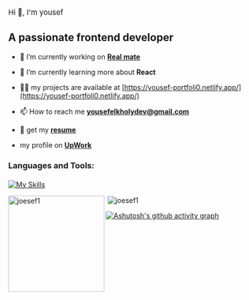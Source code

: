 <!-- ![Header](https://www.linkpicture.com/q/github-header-image.png) -->




<p style="font-size: 15px;" align="">Hi 👋, I'm yousef</p>

<h2 align="canter">A passionate frontend developer</h2>
<!-- <img src="https://encrypted-tbn0.gstatic.com/images?q=tbn:ANd9GcSstZYNAsssLmMpQOBgFo6mI4d47NG39wCa9RTjCiT-IdWE1vXiWVl1u14JUBctK4M6tbY&usqp=CAU" alt="" /> -->


<!-- <p align="left"> <img src="https://komarev.com/ghpvc/?username=joesef1&label=Profile%20views&color=0e75b6&style=flat" alt="joesef1" /> </p> -->

- 🔭 I’m currently working on **[Real mate](https://gregarious-fenglisu-350cf4.netlify.app/)**

- 🌱 I’m currently learning more about **React**

- 👨‍💻 my projects are available at [https://yousef-portfoli0.netlify.app/](https://yousef-portfoli0.netlify.app/)

- 📫 How to reach me **yousefelkholydev@gmail.com**

- 📝 get my **[resume](https://www.cakeresume.com/pdf/s--dkPfSGfYEihGkC-zC0C4SQ--/rGkjR.pdf)**
  
-  my profile on **[UpWork](https://www.upwork.com/freelancers/~01a3f97f872b1f60e1?viewMode=1)**




<p align="left">
</p>


<!-- <p>&nbsp;<img align="center" src="https://streak-stats.demolab.com/?user=joesef1&theme=tokyonight" alt="joesef1's GitHub Streak" /></p> -->

 
<h3 style="margin-bottom:20px" align="left">Languages and Tools:</h3>

[![My Skills](https://skillicons.dev/icons?i=html,css,js,react,sass,tailwind,redux,firebase,typescript,nodejs,express,mongodb,postman,netlify,vscode,git&perline=6)](https://skillicons.dev)















<p><img style="height: 195px;" align="left"  src="https://github-readme-stats.vercel.app/api/top-langs?username=joesef1&show_icons=true&locale=en&layout=compact&theme=tokyonight" alt="joesef1" /></p>


<p>&nbsp;<img align="center" src="https://github-readme-stats.vercel.app/api?username=joesef1&show_icons=true&locale=en&theme=tokyonight" alt="joesef1" /></p>








[![Ashutosh's github activity graph](https://github-readme-activity-graph.cyclic.app/graph?username=joesef1&theme=react-dark)](https://github.com/ashutosh00710/github-readme-activity-graph)


